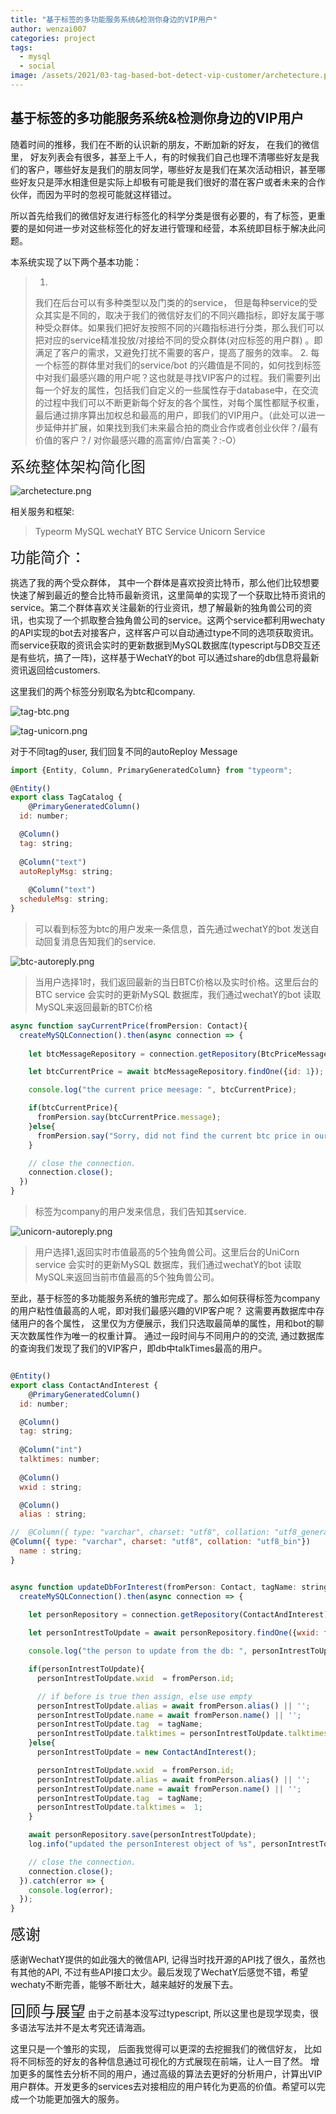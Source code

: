 ```yaml
---
title: "基于标签的多功能服务系统&检测你身边的VIP用户"
author: wenzai007
categories: project
tags:
  - mysql
  - social
image: /assets/2021/03-tag-based-bot-detect-vip-customer/archetecture.png
---
```


<h2>基于标签的多功能服务系统&检测你身边的VIP用户</h2>

随着时间的推移，我们在不断的认识新的朋友，不断加新的好友， 在我们的微信里， 好友列表会有很多，甚至上千人，有的时候我们自己也理不清哪些好友是我们的客户，哪些好友是我们的朋友同学，哪些好友是我们在某次活动相识，甚至哪些好友只是萍水相逢但是实际上却极有可能是我们很好的潜在客户或者未来的合作伙伴，而因为平时的忽视可能就这样错过。

所以首先给我们的微信好友进行标签化的科学分类是很有必要的，有了标签，更重要的是如何进一步对这些标签化的好友进行管理和经营，本系统即目标于解决此问题。

本系统实现了以下两个基本功能：

> 1.
> 我们在后台可以有多种类型以及门类的的service， 但是每种service的受众其实是不同的，取决于我们的微信好友们的不同兴趣指标，即好友属于哪种受众群体。如果我们把好友按照不同的兴趣指标进行分类，那么我们可以把对应的service精准投放/对接给不同的受众群体(对应标签的用户群) 。即满足了客户的需求，又避免打扰不需要的客户，提高了服务的效率。
> 2.
> 每一个标签的群体里对我们的service/bot 的兴趣值是不同的，如何找到标签中对我们最感兴趣的用户呢？这也就是寻找VIP客户的过程。我们需要列出每一个好友的属性，包括我们自定义的一些属性存于database中，在交流的过程中我们可以不断更新每个好友的各个属性，对每个属性都赋予权重，最后通过排序算出加权总和最高的用户，即我们的VIP用户。（此处可以进一步延伸并扩展，如果找到我们未来最合拍的商业合作或者创业伙伴？/最有价值的客户？/ 对你最感兴趣的高富帅/白富美？:-O）

<font size=5>系统整体架构简化图</font>

![archetecture.png](/assets/2021/03-tag-based-bot-detect-vip-customer/archetecture.png)

相关服务和框架:
> Typeorm
> MySQL
> wechatY
> BTC Service
> Unicorn Service

<font size=5>功能简介：</font>

挑选了我的两个受众群体， 其中一个群体是喜欢投资比特币，那么他们比较想要快速了解到最近的整合比特币最新资讯，这里简单的实现了一个获取比特币资讯的service。第二个群体喜欢关注最新的行业资讯，想了解最新的独角兽公司的资讯，也实现了一个抓取整合独角兽公司的service。这两个service都利用wechaty的API实现的bot去对接客户，这样客户可以自动通过type不同的选项获取资讯。而service获取的资讯会实时的更新数据到MySQL数据库(typescript与DB交互还是有些坑，搞了一阵)，这样基于WechatY的bot 可以通过share的db信息将最新资讯返回给customers.

这里我们的两个标签分别取名为btc和company.

![tag-btc.png](/assets/2021/03-tag-based-bot-detect-vip-customer/tag-btc.png)

![tag-unicorn.png](/assets/2021/03-tag-based-bot-detect-vip-customer/tag-unicorn.png)

对于不同tag的user, 我们回复不同的autoReploy Message

```js
import {Entity, Column, PrimaryGeneratedColumn} from "typeorm";

@Entity()
export class TagCatalog {
    @PrimaryGeneratedColumn()
  id: number;

  @Column()
  tag: string;
 
  @Column("text")
  autoReplyMsg: string;
 
    @Column("text")
  scheduleMsg: string;
}
```

> 可以看到标签为btc的用户发来一条信息，首先通过wechatY的bot 发送自动回复消息告知我们的service.  

![btc-autoreply.png](/assets/2021/03-tag-based-bot-detect-vip-customer/btc-autoreply.png)

> 当用户选择1时，我们返回最新的当日BTC价格以及实时价格。这里后台的BTC service 会实时的更新MySQL 数据库，我们通过wechatY的bot 读取MySQL来返回最新的BTC价格

```js
async function sayCurrentPrice(fromPersion: Contact){
  createMySQLConnection().then(async connection => {
  
    let btcMessageRepository = connection.getRepository(BtcPriceMessage);

    let btcCurrentPrice = await btcMessageRepository.findOne({id: 1});

    console.log("the current price meesage: ", btcCurrentPrice);

    if(btcCurrentPrice){
      fromPersion.say(btcCurrentPrice.message);
    }else{
      fromPersion.say("Sorry, did not find the current btc price in our system");
    }

    // close the connection.
    connection.close();
  })
}

```

> 标签为company的用户发来信息，我们告知其service.

![unicorn-autoreply.png](/assets/2021/03-tag-based-bot-detect-vip-customer/unicorn-autoreply.png)

> 用户选择1,返回实时市值最高的5个独角兽公司。这里后台的UniCorn service 会实时的更新MySQL 数据库，我们通过wechatY的bot 读取MySQL来返回当前市值最高的5个独角兽公司。

至此，基于标签的多功能服务系统的雏形完成了。那么如何获得标签为company的用户粘性值最高的人呢，即对我们最感兴趣的VIP客户呢？ 这需要再数据库中存储用户的各个属性， 这里仅为方便展示，我们只选取最简单的属性，用和bot的聊天次数属性作为唯一的权重计算。  通过一段时间与不同用户的的交流, 通过数据库的查询我们发现了我们的VIP客户，即db中talkTimes最高的用户。

```js

@Entity()
export class ContactAndInterest {
    @PrimaryGeneratedColumn()
  id: number;

  @Column()
  tag: string;
 
  @Column("int")
  talktimes: number;
 
  @Column()
  wxid : string;

  @Column()
  alias : string;

//  @Column({ type: "varchar", charset: "utf8", collation: "utf8_general_ci"})
@Column({ type: "varchar", charset: "utf8", collation: "utf8_bin"})
  name : string;
}
```

```js

async function updateDbForInterest(fromPerson: Contact, tagName: string){
  createMySQLConnection().then(async connection => {
  
    let personRepository = connection.getRepository(ContactAndInterest);

    let personIntrestToUpdate = await personRepository.findOne({wxid: fromPerson.id});

    console.log("the person to update from the db: ", personIntrestToUpdate);

    if(personIntrestToUpdate){
      personIntrestToUpdate.wxid  = fromPerson.id;

      // if before is true then assign, else use empty
      personIntrestToUpdate.alias = await fromPerson.alias() || '';
      personIntrestToUpdate.name = await fromPerson.name() || '';
      personIntrestToUpdate.tag  = tagName;
      personIntrestToUpdate.talktimes = personIntrestToUpdate.talktimes + 1;
    }else{
      personIntrestToUpdate = new ContactAndInterest();

      personIntrestToUpdate.wxid  = fromPerson.id;
      personIntrestToUpdate.alias = await fromPerson.alias() || '';
      personIntrestToUpdate.name = await fromPerson.name() || '';
      personIntrestToUpdate.tag  = tagName;
      personIntrestToUpdate.talktimes =  1;
    }

    await personRepository.save(personIntrestToUpdate);
    log.info("updated the personInterest object of %s", personIntrestToUpdate);

    // close the connection.
    connection.close();
  }).catch(error => {
    console.log(error);
  });
}
```

<font size=5>感谢</font>

感谢WechatY提供的如此强大的微信API, 记得当时找开源的API找了很久，虽然也有其他的API, 不过有些API接口太少。最后发现了WechatY后感觉不错，希望wechaty不断完善，能够不断壮大，越来越好的发展下去。

<font size=5>回顾与展望</font>
由于之前基本没写过typescript, 所以这里也是现学现卖，很多语法写法并不是太考究还请海涵。

这里只是一个雏形的实现， 后面我觉得可以更深的去挖掘我们的微信好友， 比如将不同标签的好友的各种信息通过可视化的方式展现在前端，让人一目了然。 增加更多的属性去分析不同的用户，通过高级的算法去更好的分析用户，计算出VIP用户群体。开发更多的services去对接相应的用户转化为更高的价值。希望可以完成一个功能更加强大的服务。
